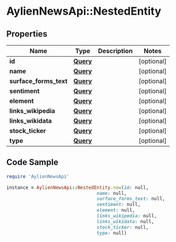 # AylienNewsApi::NestedEntity

## Properties

Name | Type | Description | Notes
------------ | ------------- | ------------- | -------------
**id** | [**Query**](Query.md) |  | [optional] 
**name** | [**Query**](Query.md) |  | [optional] 
**surface_forms_text** | [**Query**](Query.md) |  | [optional] 
**sentiment** | [**Query**](Query.md) |  | [optional] 
**element** | [**Query**](Query.md) |  | [optional] 
**links_wikipedia** | [**Query**](Query.md) |  | [optional] 
**links_wikidata** | [**Query**](Query.md) |  | [optional] 
**stock_ticker** | [**Query**](Query.md) |  | [optional] 
**type** | [**Query**](Query.md) |  | [optional] 

## Code Sample

```ruby
require 'AylienNewsApi'

instance = AylienNewsApi::NestedEntity.new(id: null,
                                 name: null,
                                 surface_forms_text: null,
                                 sentiment: null,
                                 element: null,
                                 links_wikipedia: null,
                                 links_wikidata: null,
                                 stock_ticker: null,
                                 type: null)
```


